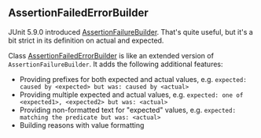 <head>
  <title>AssertionFailedErrorBuilder</title>
</head>

## AssertionFailedErrorBuilder

JUnit 5.9.0 introduced [AssertionFailureBuilder](https://junit.org/junit5/docs/current/api/org.junit.jupiter.api/org/junit/jupiter/api/AssertionFailureBuilder.html). That's quite useful, but it's a bit strict in its definition on actual and expected.

Class [AssertionFailedErrorBuilder](apidocs/com.github.robtimus.junit.support/com/github/robtimus/junit/support/AssertionFailedErrorBuilder.html) is like an extended version of `AssertionFailureBuilder`. It adds the following additional features:
* Providing prefixes for both expected and actual values, e.g. `expected: caused by <expected> but was: caused by <actual>`
* Providing multiple expected and actual values, e.g. `expected: one of <expected1>, <expected2> but was: <actual>`
* Providing non-formatted text for "expected" values, e.g. `expected: matching the predicate but was: <actual>`
* Building reasons with value formatting
